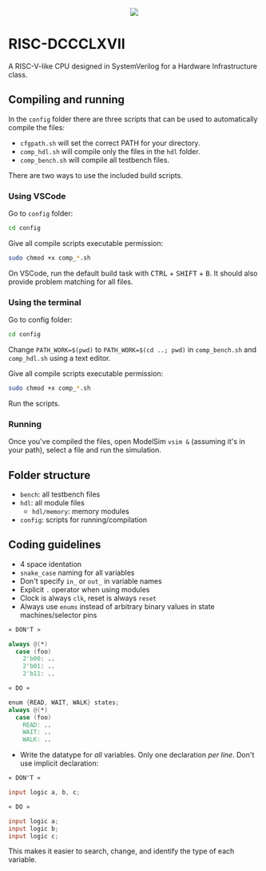 <p align="center">
  <img src="https://i.imgur.com/epw8sfM.png"/>
</p>

# RISC-DCCCLXVII
A RISC-V-like CPU designed in SystemVerilog for a Hardware Infrastructure class.

## Compiling and running
In the `config` folder there are three scripts that can be used to automatically compile the files:  
* `cfgpath.sh` will set the correct PATH for your directory.  
* `comp_hdl.sh` will compile only the files in the `hdl` folder.  
* `comp_bench.sh` will compile all testbench files.

There are two ways to use the included build scripts.
### Using VSCode
Go to `config` folder:

```zsh
cd config
``` 

Give all compile scripts executable permission:

```zsh
sudo chmod +x comp_*.sh
```

On VSCode, run the default build task with <kbd>CTRL</kbd> + <kbd>SHIFT</kbd> + <kbd>B</kbd>. It should also provide problem matching for all files.
### Using the terminal
Go to config folder:

```zsh
cd config
``` 

Change `PATH_WORK=$(pwd)` to `PATH_WORK=$(cd ..; pwd)` in `comp_bench.sh` and `comp_hdl.sh` using a text editor.

Give all compile scripts executable permission:

```zsh
sudo chmod +x comp_*.sh
```
Run the scripts.

### Running
Once you've compiled the files, open ModelSim `vsim &` (assuming it's in your path), select a file and run the simulation.

## Folder structure
* `bench`: all testbench files
* `hdl`: all module files
  * `hdl/memory`: memory modules
* `config`: scripts for running/compilation

## Coding guidelines

* 4 space identation
* `snake_case` naming for all variables
* Don't specify `in_` or `out_` in variable names
* Explicit `.` operator when using modules
* Clock is always `clk`, reset is always `reset`
* Always use `enums` instead of arbitrary binary values in state machines/selector pins
```verilog
« DON'T »

always @(*)
  case (foo)
    2'b00: ..
    2'b01: ..
    2'b11: ..
```

```verilog
« DO »

enum {READ, WAIT, WALK} states;
always @(*)
  case (foo)
    READ: ..
    WAIT: ..
    WALK: ..
```
* Write the datatype for *all* variables. Only one declaration *per line*. Don't use implicit declaration:
```verilog
« DON'T »

input logic a, b, c;
```
```verilog
« DO »

input logic a;
input logic b;
input logic c;
```
This makes it easier to search, change, and identify the type of each variable.
